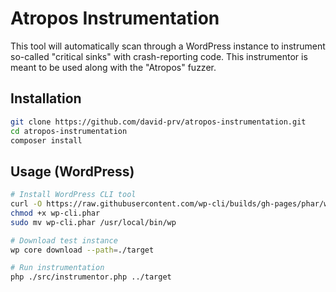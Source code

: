 # Atropos Instrumentation

This tool will automatically scan through a WordPress instance to instrument so-called "critical sinks" with crash-reporting code. This instrumentor is meant to be used along with the "Atropos" fuzzer.

## Installation
```bash
git clone https://github.com/david-prv/atropos-instrumentation.git
cd atropos-instrumentation
composer install
```

## Usage (WordPress)
```bash
# Install WordPress CLI tool
curl -O https://raw.githubusercontent.com/wp-cli/builds/gh-pages/phar/wp-cli.phar
chmod +x wp-cli.phar
sudo mv wp-cli.phar /usr/local/bin/wp

# Download test instance
wp core download --path=./target

# Run instrumentation
php ./src/instrumentor.php ../target
```